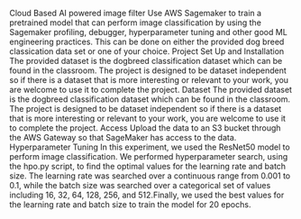 Cloud Based AI powered image filter
Use AWS Sagemaker to train a pretrained model that can perform image classification by using the Sagemaker profiling, debugger, hyperparameter tuning and other good ML engineering practices. This can be done on either the provided dog breed classication data set or one of your choice.
Project Set Up and Installation
The provided dataset is the dogbreed classification dataset which can be found in the classroom. The project is designed to be dataset independent so if there is a dataset that is more interesting or relevant to your work, you are welcome to use it to complete the project.
Dataset
The provided dataset is the dogbreed classification dataset which can be found in the classroom. The project is designed to be dataset independent so if there is a dataset that is more interesting or relevant to your work, you are welcome to use it to complete the project.
Access
Upload the data to an S3 bucket through the AWS Gateway so that SageMaker has access to the data.
Hyperparameter Tuning
In this experiment, we used the ResNet50 model to perform image classification. We performed hyperparameter search, using the hpo.py script, to find the optimal values for the learning rate and batch size. The learning rate was searched over a continuous range from 0.001 to 0.1, while the batch size was searched over a categorical set of values including 16, 32, 64, 128, 256, and 512.Finally, we used the best values for the learning rate and batch size to train the model for 20 epochs. 
